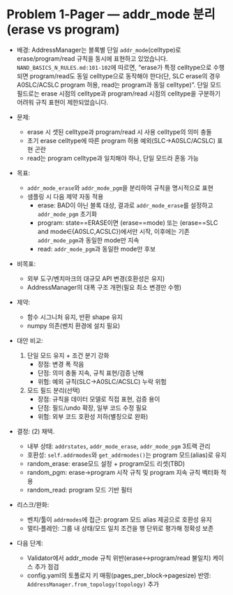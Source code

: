 # Problem 1‑Pager — addr_mode 분리(erase vs program)

- 배경: AddressManager는 블록별 단일 `addr_mode`(celltype)로 erase/program/read 규칙을 동시에 표현하고 있었습니다. `NAND_BASICS_N_RULES.md:101-102`에 따르면, “erase가 특정 celltype으로 수행되면 program/read도 동일 celltype으로 동작해야 한다(단, SLC erase의 경우 A0SLC/ACSLC program 허용, read는 program과 동일 celltype)”. 단일 모드 필드로는 erase 시점의 celltype과 program/read 시점의 celltype을 구분하기 어려워 규칙 표현이 제한되었습니다.

- 문제:
  - erase 시 셋된 celltype과 program/read 시 사용 celltype의 의미 충돌
  - 초기 erase celltype에 따른 program 허용 예외(SLC→A0SLC/ACSLC) 표현 곤란
  - read는 program celltype과 일치해야 하나, 단일 모드라 혼동 가능

- 목표:
  - `addr_mode_erase`와 `addr_mode_pgm`을 분리하여 규칙을 명시적으로 표현
  - 샘플링 시 다음 제약 자동 적용
    - erase: BAD이 아닌 블록 대상, 결과로 `addr_mode_erase`를 설정하고 `addr_mode_pgm` 초기화
    - program: state==ERASE이면 (erase==mode) 또는 (erase==SLC and mode∈{A0SLC,ACSLC})에서만 시작, 이후에는 기존 `addr_mode_pgm`과 동일한 mode만 지속
    - read: `addr_mode_pgm`과 동일한 mode만 후보

- 비목표:
  - 외부 도구/벤치마크의 대규모 API 변경(호환성은 유지)
  - AddressManager의 대폭 구조 개편(필요 최소 변경만 수행)

- 제약:
  - 함수 시그니처 유지, 반환 shape 유지
  - numpy 의존(벤치 환경에 설치 필요)

- 대안 비교:
  1) 단일 모드 유지 + 조건 분기 강화
     - 장점: 변경 폭 작음
     - 단점: 의미 충돌 지속, 규칙 표현/검증 난해
     - 위험: 예외 규칙(SLC→A0SLC/ACSLC) 누락 위험
  2) 모드 필드 분리(선택)
     - 장점: 규칙을 데이터 모델로 직접 표현, 검증 용이
     - 단점: 필드/undo 확장, 일부 코드 수정 필요
     - 위험: 외부 코드 호환성 저하(별칭으로 완화)

- 결정: (2) 채택.
  - 내부 상태: `addrstates`, `addr_mode_erase`, `addr_mode_pgm` 3트랙 관리
  - 호환성: `self.addrmodes`와 `get_addrmodes()`는 program 모드(alias)로 유지
  - random_erase: erase모드 설정 + program모드 리셋(TBD)
  - random_pgm: erase→program 시작 규칙 및 program 지속 규칙 벡터화 적용
  - random_read: program 모드 기반 필터

- 리스크/완화:
  - 벤치/툴이 `addrmodes`에 접근: program 모드 alias 제공으로 호환성 유지
  - 멀티‑플레인: 그룹 내 상태/모드 일치 조건을 행 단위로 평가해 정확성 보존

- 다음 단계:
  - Validator에서 addr_mode 규칙 위반(erase↔program/read 불일치) 케이스 추가 점검
  - config.yaml의 토폴로지 키 매핑(pages_per_block→pagesize) 반영: `AddressManager.from_topology(topology)` 추가
